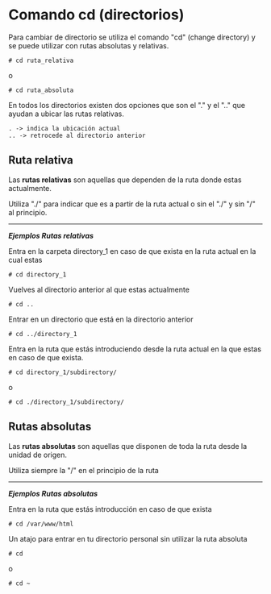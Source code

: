 # Comando cd (directorios) #
Para cambiar de directorio se utiliza el comando "cd" (change directory) y se puede utilizar con rutas absolutas y relativas.

    # cd ruta_relativa

o

    # cd ruta_absoluta

En todos los directorios existen dos opciones que son el "." y el ".." que ayudan a ubicar las rutas relativas.

    . -> indica la ubicación actual
    .. -> retrocede al directorio anterior

## Ruta relativa ##
Las **rutas relativas** son aquellas que dependen de la ruta donde estas actualmente. 

Utiliza "./" para indicar que es a partir de la ruta actual o sin el "./" y sin "/" al principio.

***
***Ejemplos Rutas relativas***

Entra en la carpeta directory_1 en caso de que exista en la ruta actual en la cual estas

    # cd directory_1

Vuelves al directorio anterior al que estas actualmente

    # cd ..

Entrar en un directorio que está en la directorio anterior

    # cd ../directory_1

Entra en la ruta que estás introduciendo desde la ruta actual en la que estas en caso de que exista.

    # cd directory_1/subdirectory/

o

    # cd ./directory_1/subdirectory/

## Rutas absolutas ##
Las **rutas absolutas** son aquellas que disponen de toda la ruta desde la unidad de origen.

Utiliza siempre la "/" en el principio de la ruta
***
***Ejemplos Rutas absolutas***

Entra en la ruta que estás introducción en caso de que exista

    # cd /var/www/html

Un atajo para entrar en tu directorio personal sin utilizar la ruta absoluta

    # cd

o

    # cd ~

